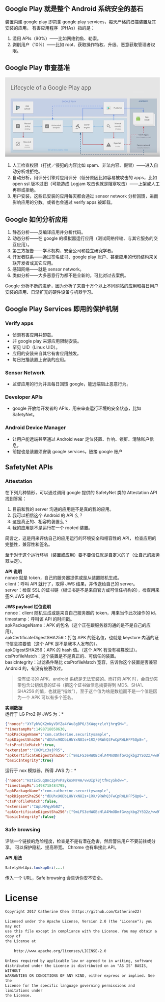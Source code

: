 ## Google Play 就是整个 Android 系统安全的基石

装置内建 google play 即包含 google play services，每天严格的扫描装置及其安装的应用。
有害应用程序（PHAs）指的是：

1. 滥用 APIs（90%）——比如网络釣魚、勒索。
2. 剥削用户（10%）——比如 root、获取操作特权、升级、恶意获取管理者权限。

## Google Play 审查基准

![gpv.png][gpv.png]

1. 人工检查权限（打扰／侵犯的内容比如 spam、非法内容、假冒）——进入自动分析或拒绝。
2. 自动分析，用评分引擎对应用评分（低分原因比如容易被攻击的 apps，比如 open ssl 版本过旧（可能造成 Logjam 攻击也就是阻塞攻击）——上架或人工再审或拒绝。
3. 用户安装，这些已安装的应用每天都会通过 sensor network 分析回馈，进而影响应用的分数。或者也会通过 verify apps 被卸载。

## Google 如何分析应用

1. 静态分析——反编译应用并分析代码。
2. 动态分析——在 google 的模拟器运行应用（测试网络传输、与其它服务的交互应用）。
3. 第三方报告——学术机构、安全公司和独立研究学者。
4. 开发者联系——通过签名证书、google play 账户、甚至应用的代码结构来关联开发者或其它应用。
5. 感知网络——就是 sensor network。
6. 类似分析——大多恶意行为都不是全新的，可比对过去案例。

Google 分析不断的进步，因为分析了来自十万个以上不同网站的应用和每日用户安装的应用、日渐扩充的硬件设备与机器学习。

## Google Play Services 即用的保护机制

### Verify apps

-   侦测有害应用并卸载。
-   非 google play 来源应用限制安装。
-   罕见 UID（Linux UID）。
-   应用的安装来自其它有害应用触发。
-   每日扫描装置上安装的应用。

### Sensor Network

-   监督应用的行为并且每日回馈 google，能远端阻止恶意行为。

### Developer APIs

-   google 开放给开发者的 APIs，用来审查运行环境的安全状态，比如 SafetyNet。

### Android Device Manager

-   让用户能远端甚至通过 Android wear 定位装置、作响、锁屏、清除账户信息。
-   前提也是装置须安装 google services，链接 google 账户

## SafetyNet APIs

### Attestation

在下列几种情形，可以通过调用 google 提供的 SafetyNet 类的 Attestation API 找到答案：

1. 目前和我的 server 沟通的应用是不是真的我的应用。
2. 我可以相信这个 Android 的 API 么？
3. 这是真正的、相容的装置么？
4. 我的应用是不是运行在一个 rooted 装置。

简言之，这是用来评估自己的应用运行的环境安全和相容性的 API，
检查应用的完整性，兼容性和签名。

至于对于这个运行环境（装置或应用）要不要信任就是自定义的了（让自己的服务器决定）。

**API 说明**<br>
nonce 就是 token，自己的服务器提供或是从装置随机生成。<br>
client：呼叫 API 就行了，取得 JWS 结果，并传送给自己的 server。<br>
server：检查 SSL 的证书链（根证书是不是来自官方或可信任机构的），检查用来签名 JWS 的证书。<br>

**JWS payload 栏位说明**<br>
nonce：client 随机生成或是来自自己服务器的 token，用来当作此次操作的 id。<br>
timestamp：呼叫该 API 的时间戳。<br>
apkPackageName：APK 的包名（这个正在跟服务器沟通的是不是自己的应用）。<br>
apkCertificateDigestSHA256：打包 APK 的签名值，也就是 keystore 内涵的证书信息摘要值（这个 APK 是不是我本人发布的）。<br>
apkDigestSHA256：APK 的 hash 值。（这个 APK 有没有被篡改过）。<br>
ctsProfileMatch：这个装置是不是真正的、可信任的装置。<br>
basicIntegrity：过滤条件略比 ctsProfileMatch 宽容，告诉你这个装置是否兼容 Android 的，有没有被篡改过。

> 没有证书的 APK，android 系统是无法安装的。而打包 APK 时，会自动夹带包含公钥信息的证书（把这个证书做信息摘要得到 MD5、SHA1、SHA256 的值，也就是“指纹”），至于这个值为啥是数组而不是一个值是因为一个 APK 可以有多个签名。

**实测数据**<br>
运行于 LG Pro2 得 JWS 为：\*<br>

```JSON
{"nonce":"XYFykVQX2mNyVDYZa4YAu8gBP6/3XWqg+zloYjhrg9M=",
"timestampMs":1498718050630,
"apkPackageName":"com.catherine.securitysample",
"apkDigestSha256":"dDUhx9ODbLHNYxN8Is+1RX/9RWhQ3FwCpRWLHFP5Qp8=",
"ctsProfileMatch":true,
"extension":"CXGWLc3ajPR5",
"apkCertificateDigestSha256":["9mLFS3eHWOBcHlA4MmODmfGvzgkbg2YSQ2z/ww9lCfw="],
"basicIntegrity":true}
```

运行于 nox 模拟器，所得 JWS 为：\*<br>

```JSON
{"nonce":"HztEc5uqQnc2pPvPaykoxMr4A/vwUIp78jtfHcySkdw=",
"timestampMs":1498718484795,
"apkPackageName":"com.catherine.securitysample",
"apkDigestSha256":"dDUhx9ODbLHNYxN8Is+1RX/9RWhQ3FwCpRWLHFP5Qp8=",
"ctsProfileMatch":false,
"extension":"CWpLMVqyWbBZ",
"apkCertificateDigestSha256":["9mLFS3eHWOBcHlA4MmODmfGvzgkbg2YSQ2z/ww9lCfw="],
"basicIntegrity":false}
```

### Safe browsing

评估一个链接的危险程度，检查是不是有潜在危害，然后警告用户不要前往或分享。
可以保护隐私、提高带宽。
Chrome 也有串接此 API。

**API 用法**

```Java
SafetyNetApi.lookupUri(...)
```

传入一个 URL，Safe browsing 会告诉你安不安全。

# License

```
Copyright 2017 Catherine Chen (https://github.com/Catherine22)

Licensed under the Apache License, Version 2.0 (the "License"); you may not
use this file except in compliance with the License. You may obtain a copy of
the License at

    http://www.apache.org/licenses/LICENSE-2.0

Unless required by applicable law or agreed to in writing, software
distributed under the License is distributed on an "AS IS" BASIS, WITHOUT
WARRANTIES OR CONDITIONS OF ANY KIND, either express or implied. See the
License for the specific language governing permissions and limitations under
the License.
```

[gpv.png]: https://github.com/Catherine22/SecuritySample/blob/master/gpv.png

